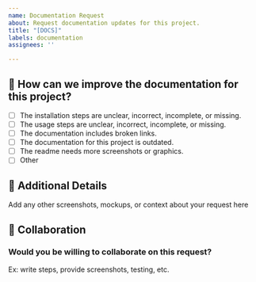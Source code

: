 ```yaml
---
name: Documentation Request
about: Request documentation updates for this project.
title: "[DOCS]"
labels: documentation
assignees: ''

---
```


<!-- markdownlint-disable MD041 -->

## 🤔 How can we improve the documentation for this project?
<!-- Type an x into the square brackets to check the box. -->
- [ ] The installation steps are unclear, incorrect, incomplete, or missing.
- [ ] The usage steps are unclear, incorrect, incomplete, or missing.
- [ ] The documentation includes broken links.
- [ ] The documentation for this project is outdated.
- [ ] The readme needs more screenshots or graphics.
- [ ] Other

## 🔎 Additional Details

Add any other screenshots, mockups, or context about your request here

## 🤝 Collaboration

### Would you be willing to collaborate on this request?

Ex: write steps, provide screenshots, testing, etc.
